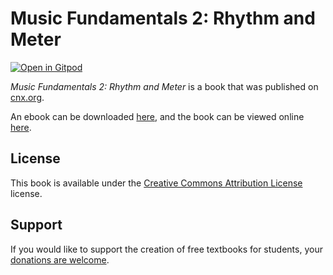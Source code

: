 # Music Fundamentals 2: Rhythm and Meter

[![Open in Gitpod](https://gitpod.io/button/open-in-gitpod.svg)](https://gitpod.io/from-referrer/)

_Music Fundamentals 2: Rhythm and Meter_ is a book that was published on [cnx.org](https://cnx.org/).

An ebook can be downloaded [here](https://github.com/cnx-user-books/cnxbook-music-fundamentals-2-rhythm-and-meter/releases/latest), and the book can be viewed online [here](https://github.com/cnx-user-books/cnxbook-music-fundamentals-2-rhythm-and-meter/releases/latest).

## License
This book is available under the [Creative Commons Attribution License](./LICENSE) license.

## Support
If you would like to support the creation of free textbooks for students, your [donations are welcome](https://riceconnect.rice.edu/donation/support-openstax-banner).
